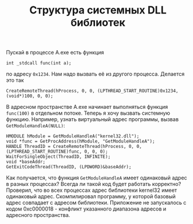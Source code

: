 ﻿---
title: "Структура системных DLL библиотек"
se.owner.user_id: 8453
se.owner.display_name: "SuperDimon007"
se.owner.link: "https://ru.stackoverflow.com/users/8453/superdimon007"
se.link: "https://ru.stackoverflow.com/questions/522218/%d0%a1%d1%82%d1%80%d1%83%d0%ba%d1%82%d1%83%d1%80%d0%b0-%d1%81%d0%b8%d1%81%d1%82%d0%b5%d0%bc%d0%bd%d1%8b%d1%85-dll-%d0%b1%d0%b8%d0%b1%d0%bb%d0%b8%d0%be%d1%82%d0%b5%d0%ba"
se.question_id: 522218
se.post_type: question
se.score: 2
---
<p>Пускай в процессе A.exe есть функция</p>

<pre><code>int _stdcall func(int a);
</code></pre>

<p>по адресу <code>0x1234</code>. Нам надо вызвать её из другого процесса. Делается это так</p>

<pre><code>CreateRemoteThread(hProcess, 0, 0, (LPTHREAD_START_ROUTINE)0x1234, (void*)100, 0, 0);
</code></pre>

<p>В адресном пространстве A.exe начинает выполняться функция <code>func(100)</code> в отдельном потоке.
Теперь я хочу вызвать системную функцию. Например, узнать виртуальный адрес программы, вызвав <code>GetModuleHandleA(NULL)</code>:</p>

<pre><code>HMODULE hModule = GetModuleHandleA("kernel32.dll");
void *func = GetProcAddress(hModule, "GetModuleHandleA");
HANDLE ThreadID = CreateRemoteThread(hProcess, 0, 0, (LPTHREAD_START_ROUTINE)func, 0, 0, 0);
WaitForSingleObject(ThreadID, INFINITE);
void *baseAddr;
GetExitCodeThread(ThreadID, (LPDWORD)&amp;baseAddr);
</code></pre>

<p>Как получается, что функция <code>GetModuleHandleA</code> имеет одинаковый адрес в разных процессах? Всегда ли такой код будет работать корректно?<br>
Проверил, что во всех процессах адрес библиотеки kernel32 имеет одинаковый адрес. Скомпилировал программу, у которой базовый адрес совпадает с адресом библиотеки. Приложение не запускалось с кодом 0xc0000018 - конфликт указанного диапазона адресов и адресного пространства.</p>
